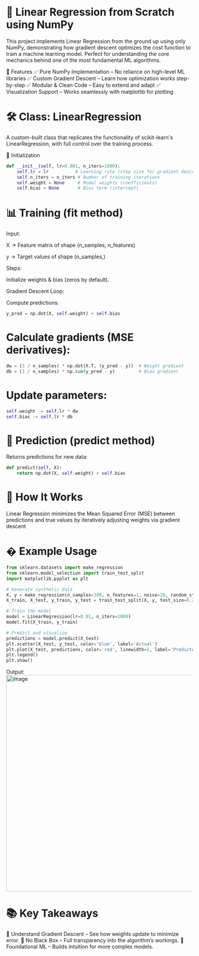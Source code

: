 # **📘 Linear Regression from Scratch using NumPy**
This project implements Linear Regression from the ground up using only NumPy, demonstrating how gradient descent optimizes the cost function to train a machine learning model. Perfect for understanding the core mechanics behind one of the most fundamental ML algorithms.

🚀 Features
✅ Pure NumPy Implementation – No reliance on high-level ML libraries
✅ Custom Gradient Descent – Learn how optimization works step-by-step
✅ Modular & Clean Code – Easy to extend and adapt
✅ Visualization Support – Works seamlessly with matplotlib for plotting

# 🛠️ Class: LinearRegression
A custom-built class that replicates the functionality of scikit-learn's LinearRegression, with full control over the training process.

🔧 Initialization
```python
def __init__(self, lr=0.001, n_iters=1000):
    self.lr = lr          # Learning rate (step size for gradient descent)
    self.n_iters = n_iters # Number of training iterations
    self.weight = None     # Model weights (coefficients)
    self.bias = None       # Bias term (intercept)
```


# 📊 Training (fit method)
Input:

X → Feature matrix of shape (n_samples, n_features)

y → Target values of shape (n_samples,)

Steps:

Initialize weights & bias (zeros by default).

Gradient Descent Loop:

Compute predictions:

``` python
y_pred = np.dot(X, self.weight) + self.bias
```

# Calculate gradients (MSE derivatives):

```python
dw = (1 / n_samples) * np.dot(X.T, (y_pred - y))  # Weight gradient
db = (1 / n_samples) * np.sum(y_pred - y)         # Bias gradient
```

# Update parameters:

``` python
self.weight -= self.lr * dw
self.bias -= self.lr * db
```

# 🔮 Prediction (predict method)
Returns predictions for new data:

``` python
def predict(self, X):
    return np.dot(X, self.weight) + self.bias
```

# 🧠 How It Works
Linear Regression minimizes the Mean Squared Error (MSE) between predictions and true values by iteratively adjusting weights via gradient descent

# � Example Usage

```python
from sklearn.datasets import make_regression
from sklearn.model_selection import train_test_split
import matplotlib.pyplot as plt

# Generate synthetic data
X, y = make_regression(n_samples=100, n_features=1, noise=20, random_state=42)
X_train, X_test, y_train, y_test = train_test_split(X, y, test_size=0.2, random_state=42)

# Train the model
model = LinearRegression(lr=0.01, n_iters=1000)
model.fit(X_train, y_train)

# Predict and visualize
predictions = model.predict(X_test)
plt.scatter(X_test, y_test, color='blue', label='Actual')
plt.plot(X_test, predictions, color='red', linewidth=2, label='Predicted')
plt.legend()
plt.show()
```

Output:
<img width="583" alt="image" src="https://github.com/user-attachments/assets/17cf0b81-3a27-4d00-bd88-405dedd41617" />


# 📚 Key Takeaways
🔹 Understand Gradient Descent – See how weights update to minimize error.
🔹 No Black Box – Full transparency into the algorithm’s workings.
🔹 Foundational ML – Builds intuition for more complex models.

